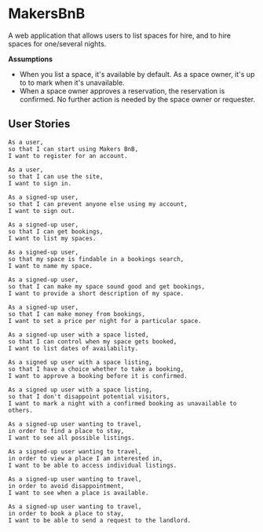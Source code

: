 # MakersBnB
A web application that allows users to list spaces for hire, and to hire spaces for one/several nights.

**Assumptions**
* When you list a space, it's available by default. As a space owner, it's up to to mark when it's unavailable.
* When a space owner approves a reservation, the reservation is confirmed. No further action is needed by the space owner or requester.

## User Stories
```
As a user,
so that I can start using Makers BnB,
I want to register for an account.

As a user,
so that I can use the site,
I want to sign in.
```
```
As a signed-up user,
so that I can prevent anyone else using my account,
I want to sign out.

As a signed-up user,
so that I can get bookings,
I want to list my spaces.

As a signed-up user,
so that my space is findable in a bookings search,
I want to name my space.

As a signed-up user,
so that I can make my space sound good and get bookings,
I want to provide a short description of my space.

As a signed-up user,
so that I can make money from bookings,
I want to set a price per night for a particular space.
```

```
As a signed-up user with a space listed,
so that I can control when my space gets booked,
I want to list dates of availability.

As a signed up user with a space listing,
so that I have a choice whether to take a booking,
I want to approve a booking before it is confirmed.

As a signed up user with a space listing,
so that I don't disappoint potential visitors,
I want to mark a night with a confirmed booking as unavailable to others.   
```

```
As a signed-up user wanting to travel,
in order to find a place to stay,
I want to see all possible listings.

As a signed-up user wanting to travel,
in order to view a place I am interested in,
I want to be able to access individual listings.

As a signed-up user wanting to travel,
in order to avoid disappointment,
I want to see when a place is available.

As a signed-up user wanting to travel,
in order to book a place to stay,
I want to be able to send a request to the landlord.
```

